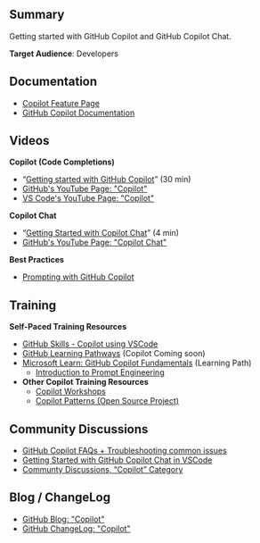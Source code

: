 ## Summary

Getting started with GitHub Copilot and GitHub Copilot Chat.

**Target Audience**: Developers

## Documentation

* [Copilot Feature Page](https://github.com/features/copilot)
* [GitHub Copilot Documentation](https://docs.github.com/en/copilot)


## Videos

**Copilot (Code Completions)**

* “[Getting started with GitHub Copilot](https://youtu.be/dhfTaSGYQ4o?si=OYPJSqkwKumtjdSc)” (30 min)
* [GitHub's YouTube Page: "Copilot"](https://www.youtube.com/@GitHub/search?query=Copilot)
* [VS Code's YouTube Page: "Copilot"](https://www.youtube.com/@code/search?query=copilot)

**Copilot Chat**

* “[Getting Started with Copilot Chat](https://youtu.be/3surPGP7_4o?si=qiqzTy7PIiUDuaU_)” (4 min)
* [GitHub's YouTube Page: "Copilot Chat"](https://www.youtube.com/@GitHub/search?query=Copilot%20Chat)

**Best Practices**

* [Prompting with GitHub Copilot](https://www.youtube.com/watch?v=ImWfIDTxn7E)


## Training

**Self-Paced Training Resources**

* [GitHub Skills - Copilot using VSCode](https://github.com/skills/copilot-codespaces-vscode)
* [GitHub Learning Pathways](https://resources.github.com/learn/pathways/?utm_source=Blog&utm_medium=Social&utm_campaign=launch#discover) (Copilot Coming soon)
* [Microsoft Learn: GitHub Copilot Fundamentals](https://learn.microsoft.com/en-us/training/paths/copilot/) (Learning Path)
    * [Introduction to Prompt Engineering](https://learn.microsoft.com/en-us/training/modules/introduction-prompt-engineering-with-github-copilot/)
* **Other Copilot Training Resources**
    * [Copilot Workshops](https://copilot-workshops.com)
    * [Copilot Patterns (Open Source Project)](https://patterns.hattori.dev/)


## Community Discussions

* [GitHub Copilot FAQs + Troubleshooting common issues](https://github.com/orgs/community/discussions/47318)
* [Getting Started with GitHub Copilot Chat in VSCode](https://github.com/orgs/community/discussions/64517)
* [Communty Discussions, “Copilot” Category](https://github.com/orgs/community/discussions/categories/copilot)


## Blog / ChangeLog

* [GitHub Blog: "Copilot"](https://github.blog/tag/github-copilot)
* [GitHub ChangeLog: "Copilot"](https://github.blog/changelog/label/copilot/)
